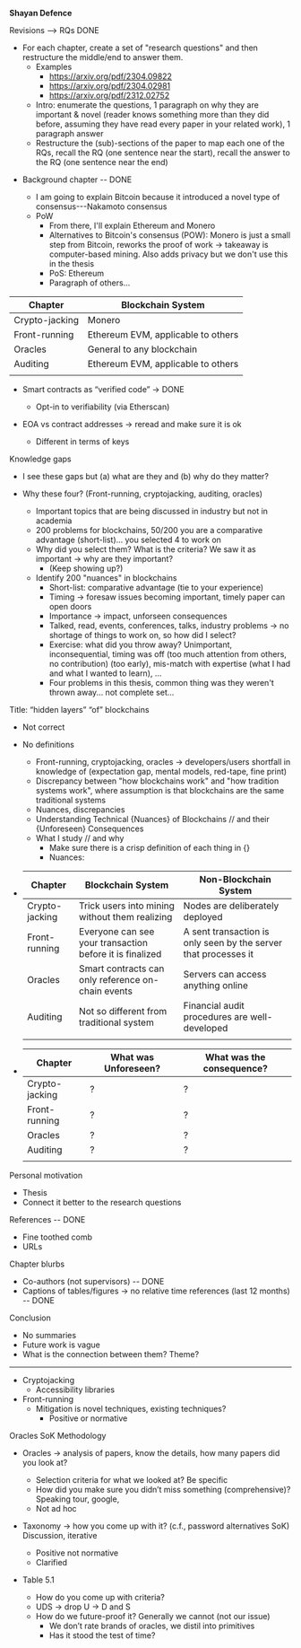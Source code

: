 **Shayan Defence**



Revisions
--> RQs DONE
* For each chapter, create a set of "research questions" and then restructure the middle/end to answer them. 
  * Examples
    * https://arxiv.org/pdf/2304.09822
    * https://arxiv.org/pdf/2304.02981
    * https://arxiv.org/pdf/2312.02752
  * Intro: enumerate the questions, 1 paragraph on why they are important & novel (reader knows something more than they did before, assuming they have read every paper in your related work), 1 paragraph answer
  * Restructure the (sub)-sections of the paper to map each one of the RQs, recall the RQ (one sentence near the start), recall the answer to the RQ (one sentence near the end)

- Background chapter -- DONE

  - I am going to explain Bitcoin because it introduced a novel type of consensus---Nakamoto consensus
  - PoW
    - From there, I'll explain Ethereum and Monero
    - Alternatives to Bitcoin's consensus (POW): Monero is just a small step from Bitcoin, reworks the proof of work -> takeaway is computer-based mining. Also adds privacy but we don't use this in the thesis
    - PoS: Ethereum
    - Paragraph of others...

| Chapter        | Blockchain System                  |
| -------------- | ---------------------------------- |
| Crypto-jacking | Monero                             |
| Front-running  | Ethereum EVM, applicable to others |
| Oracles        | General to any blockchain          |
| Auditing       | Ethereum EVM, applicable to others |
|                |                                    |

- Smart contracts as “verified code” -> DONE
  - Opt-in to verifiability (via Etherscan)

  

- EOA vs contract addresses -> reread and make sure it is ok
  - Different in terms of keys



Knowledge gaps

- I see these gaps but (a) what are they and (b) why do they matter?

- Why these four? (Front-running, cryptojacking, auditing, oracles)
  - Important topics that are being discussed in industry but not in academia
  - 200 problems for blockchains, 50/200 you are a comparative advantage (short-list)… you selected 4 to work on
  - Why did you select them? What is the criteria? We saw it as important -> why are they important? 
    - (Keep showing up?)
  - Identify 200 "nuances" in blockchains
    - Short-list: comparative advantage (tie to your experience)
    - Timing -> foresaw issues becoming important, timely paper can open doors
    - Importance -> impact, unforseen consequences
    - Talked, read, events, conferences, talks, industry problems -> no shortage of things to work on, so how did I select?
    - Exercise: what did you throw away? Unimportant, inconsequential, timing was off (too much attention from others, no contribution) (too early), mis-match with expertise (what I had and what I wanted to learn), ...
    - Four problems in this thesis, common thing was they weren't thrown away... not complete set...



Title: “hidden layers” “of” blockchains

- Not correct

- No definitions
  - Front-running, cryptojacking, oracles -> developers/users shortfall in knowledge of (expectation gap, mental models, red-tape, fine print)
  - Discrepancy between "how blockchains work" and "how tradition systems work", where assumption is that blockchains are the same traditional systems
  - Nuances, discrepancies

  * Understanding Technical {Nuances} of Blockchains // and their {Unforeseen} Consequences
  * What I study // and why
    * Make sure there is a crisp definition of each thing in {}
    * Nuances:
  
- | Chapter        | Blockchain System                                        | Non-Blockchain System                                        |
  | -------------- | -------------------------------------------------------- | ------------------------------------------------------------ |
  | Crypto-jacking | Trick users into mining without them realizing           | Nodes are deliberately deployed                              |
  | Front-running  | Everyone can see your transaction before it is finalized | A sent transaction is only seen by the server that processes it |
  | Oracles        | Smart contracts can only reference on-chain events       | Servers can access anything online                           |
  | Auditing       | Not so different from traditional system                 | Financial audit procedures are well-developed                |
  |                |                                                          |                                                              |

- | Chapter        | What was Unforeseen? | What was the consequence? |
  | -------------- | -------------------- | ------------------------- |
  | Crypto-jacking | ?                    | ?                         |
  | Front-running  | ?                    | ?                         |
  | Oracles        | ?                    | ?                         |
  | Auditing       | ?                    | ?                         |
  |                |                      |                           |



Personal motivation
- Thesis
- Connect it better to the research questions



References -- DONE
- Fine toothed comb
- URLs



Chapter blurbs
- Co-authors (not supervisors) -- DONE
- Captions of tables/figures -> no relative time references (last 12 months) -- DONE

 

Conclusion
- No summaries
- Future work is vague
- What is the connection between them? Theme?









---



- Cryptojacking
  - Accessibility libraries
- Front-running
  - Mitigation is novel techniques, existing techniques?
    - Positive or normative



Oracles SoK Methodology

- Oracles -> analysis of papers, know the details, how many papers did you look at?
  - Selection criteria for what we looked at? Be specific
  - How did you make sure you didn’t miss something (comprehensive)? Speaking tour, google, 
  - Not ad hoc

- Taxonomy -> how you come up with it? (c.f., password alternatives SoK) Discussion, iterative 
  - Positive not normative
  - Clarified 

- Table 5.1
  - How do you come up with criteria?
  - UDS -> drop U -> D and S
  - How do we future-proof it? Generally we cannot (not our issue)
    - We don’t rate brands of oracles, we distil into primitives
    - Has it stood the test of time?

  



